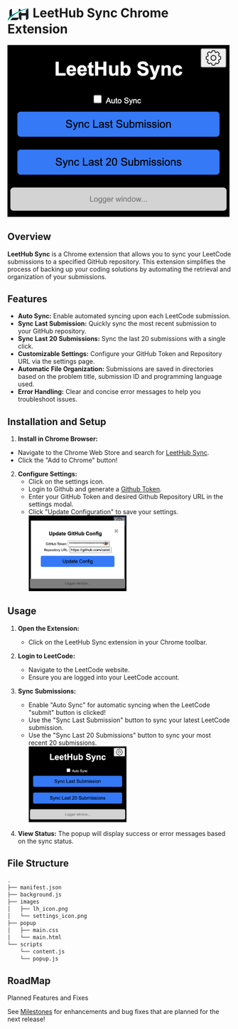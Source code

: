 # <img src="images/lh_icon.png" alt="LeetHub Sync" width="50" style="vertical-align: middle;"/> LeetHub Sync Chrome Extension

<img src="images/main_GUI.png" alt="LeetHub Sync Main GUI" width="500"/>


## Overview

**LeetHub Sync** is a Chrome extension that allows you to sync your LeetCode submissions to a specified GitHub repository. This extension simplifies the process of backing up your coding solutions by automating the retrieval and organization of your submissions.

## Features

- **Auto Sync:** Enable automated syncing upon each LeetCode submission.
- **Sync Last Submission:** Quickly sync the most recent submission to your GitHub repository.
- **Sync Last 20 Submissions:** Sync the last 20 submissions with a single click.
- **Customizable Settings:** Configure your GitHub Token and Repository URL via the settings page.
- **Automatic File Organization:** Submissions are saved in directories based on the problem title, submission ID and programming language used.
- **Error Handling:** Clear and concise error messages to help you troubleshoot issues.

## Installation and Setup

1. **Install in Chrome Browser:**
- Navigate to the Chrome Web Store and search for [LeetHub Sync](https://chromewebstore.google.com/detail/leethub-sync/lgpbjdbepciblkallimlmjajfioghdde?hl=en-US&utm_source=ext_sidebar).
- Click the "Add to Chrome" button!
   

2. **Configure Settings:**
    - Click on the settings icon.
    - Login to Github and generate a [Github Token](https://github.com/settings/tokens).
    - Enter your GitHub Token and desired Github Repository URL in the settings modal.
    - Click "Update Configuration" to save your settings. <br><img src="images/settings_modal.png" alt="LeetHub Sync Settings Modal" width="220"/>

## Usage

1. **Open the Extension:**
    - Click on the LeetHub Sync extension in your Chrome toolbar.
   
3. **Login to LeetCode:**
    - Navigate to the LeetCode website.
    - Ensure you are logged into your LeetCode account.
      
4. **Sync Submissions:**
    - Enable "Auto Sync" for automatic syncing when the LeetCode "submit" button is clicked!
    - Use the "Sync Last Submission" button to sync your latest LeetCode submission.
    - Use the "Sync Last 20 Submissions" button to sync your most recent 20 submissions.
 <br><img src="images/main_GUI.png" alt="LeetHub Sync Main GUI" width="220"/>
      
5. **View Status:** The popup will display success or error messages based on the sync status.

## File Structure

```plaintext
.
├── manifest.json
├── background.js
├── images
│   ├── lh_icon.png
│   └── settings_icon.png
├── popup
│   ├── main.css
│   └── main.html
└── scripts
    └── content.js
    └── popup.js
```

## RoadMap
Planned Features and Fixes

See [Milestones](https://github.com/calebcsimmons/LeetHub_Sync/milestones) for enhancements and bug fixes that are planned for the next release!
